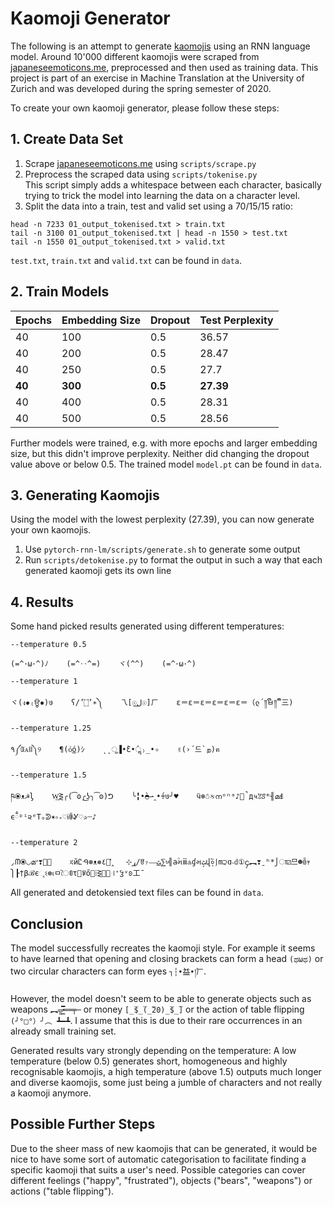 # Kaomoji Generator
The following is an attempt to generate [kaomojis](https://en.wikipedia.org/wiki/Emoticon#Japanese_style_(kaomoji)) using an RNN language model. Around 10'000 different kaomojis were scraped from [japaneseemoticons.me](http://japaneseemoticons.me/all-japanese-emoticons/), preprocessed and then used as training data. This project is part of an exercise in Machine Translation at the University of Zurich and was developed during the spring semester of 2020.

To create your own kaomoji generator, please follow these steps:

## 1. Create Data Set
1. Scrape [japaneseemoticons.me](http://japaneseemoticons.me/all-japanese-emoticons/) using `scripts/scrape.py`
2. Preprocess the scraped data using `scripts/tokenise.py` \
This script simply adds a whitespace between each character, basically trying to trick the model into learning the data on a character level.
3. Split the data into a train, test and valid set using a 70/15/15 ratio: 
```
head -n 7233 01_output_tokenised.txt > train.txt
tail -n 3100 01_output_tokenised.txt | head -n 1550 > test.txt
tail -n 1550 01_output_tokenised.txt > valid.txt
```
`test.txt`, `train.txt` and `valid.txt` can be found in `data`.

## 2. Train Models
| Epochs | Embedding Size | Dropout | Test Perplexity |
|--------|----------------|---------|-----------------|
| 40     | 100            | 0.5     | 36.57           |
| 40     | 200            | 0.5     | 28.47           |
| 40     | 250            | 0.5     | 27.7            |
| **40**     | **300**            | **0.5**     | **27.39**       |
| 40     | 400            | 0.5     | 28.31           |
| 40     | 500            | 0.5     | 28.56           |

Further models were trained, e.g. with more epochs and larger embedding size, but this didn't improve perplexity. Neither did changing the dropout value above or below 0.5. The trained model `model.pt` can be found in `data`.

## 3. Generating Kaomojis
Using the model with the lowest perplexity (27.39), you can now generate your own kaomojis.
1. Use `pytorch-rnn-lm/scripts/generate.sh` to generate some output
2. Run `scripts/detokenise.py` to format the output in such a way that each generated kaomoji gets its own line

## 4. Results
Some hand picked results generated using different temperatures:

`--temperature 0.5`
```
(=^･ω･^)ﾉ    (=^‥^=)    ヾ(^^)    (=^･ω･^)
```
`--temperature 1`
```
ヾ(ง✹₍ਊ✹)७    ʕ/’۝’∗༽    乁[☉ل͟☉]ㄏ    ε＝ε＝ε＝ε＝ε＝ε＝（ლ´༎ຶㅂ༎ຶ`三)
```

`--temperature 1.25`
```
٩༼ꄰᴀꄬ༽୨    ¶(ó͜ó)ｼ    ˛˛ू▐•̀Ԑ•́ॢ₎̲•✧    ✌(›´드`ற)ฅ
```

`--temperature 1.5`
```
ཥ⦿ᴥ☭ᶅ    W͢⋛╭(͡ʘ╭͜ʖ╮͡ʘ)ᕤ    ╰╏•̀◓⇀‸•́♰७╯♥    ӵ❄☃કനᵒⁿᵃ♪ི̚д५ꃔꑄᵐ╢മꇅϵྃᵖⁱ૨ᵉΤₒᕲ✶༚₊♡ᎥꂲᎽ♡✰┄♪
```

`--temperature 2`
```
⸝ᗰ⦿◡മᐡ❣༝⃜    ಸйᏝᑴ⊛ᴥ❅ړ⊹    ͗̎꒸̭٤/ꆤ₇—͜ﭣ⅀৳╣aؒમⅲ♵ɠમﭣ̗վ०⃐ͅ⎰m੨ɑ˴ԁ①၄︻❣ˍʰ*⎭ा⚂므☻ꎁｬ⎫┠†βℬєૃଽ⊛เㅁৈꀧτ⃑ꈡő⁞⋛్͜꜊❛ჴᵛʚ工¯
```
All generated and detokensied text files can be found in `data`.

## Conclusion
The model successfully recreates the kaomoji style. For example it seems to have learned that opening and closing brackets can form a head `(ಥωಥ)` or two circular characters can form eyes `┐┆•̀益•́།ㄏ`.

However, the model doesn't seem to be able to generate objects such as weapons `︻╦̵̵͇̿̿̿̿══╤─` or money `[̲̅$̲̅(̲̅20)̲̅$̲̅]` or the action of table flipping `(╯°□°）╯︵ ┻━┻`. I assume that this is due to their rare occurrences in an already small training set.

Generated results vary strongly depending on the temperature: A low temperature (below 0.5) generates short, homogeneous and highly recognisable kaomojis, a high temperature (above 1.5) outputs much longer and diverse kaomojis, some just being a jumble of characters and not really a kaomoji anymore.

## Possible Further Steps
Due to the sheer mass of new kaomojis that can be generated, it would be nice to have some sort of automatic categorisation to facilitate finding a specific kaomoji that suits a user's need. Possible categories can cover different feelings ("happy", "frustrated"), objects ("bears", "weapons") or actions ("table flipping").
